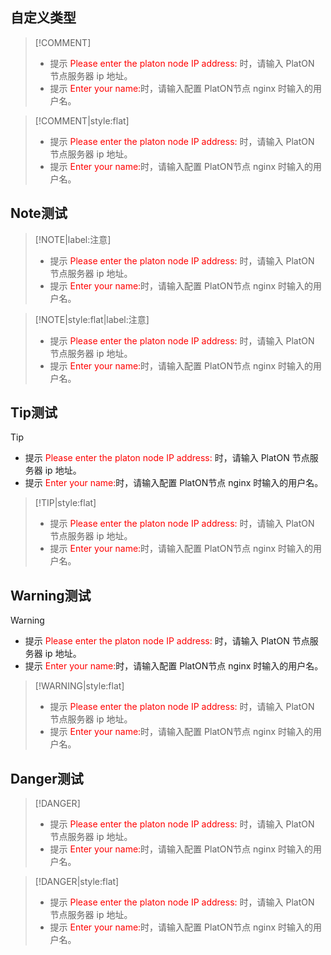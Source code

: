 
## 自定义类型
> [!COMMENT]
>
> - 提示 <font color=red>Please enter the platon node IP address:</font> 时，请输入 PlatON 节点服务器 ip 地址。
> - 提示 <font color=red>Enter your name:</font>时，请输入配置 PlatON节点 nginx 时输入的用户名。



> [!COMMENT|style:flat]
>
> - 提示 <font color=red>Please enter the platon node IP address:</font> 时，请输入 PlatON 节点服务器 ip 地址。
> - 提示 <font color=red>Enter your name:</font>时，请输入配置 PlatON节点 nginx 时输入的用户名。


## Note测试
> [!NOTE|label:注意]
>
> - 提示 <font color=red>Please enter the platon node IP address:</font> 时，请输入 PlatON 节点服务器 ip 地址。
> - 提示 <font color=red>Enter your name:</font>时，请输入配置 PlatON节点 nginx 时输入的用户名。

> [!NOTE|style:flat|label:注意]
>
> - 提示 <font color=red>Please enter the platon node IP address:</font> 时，请输入 PlatON 节点服务器 ip 地址。
> - 提示 <font color=red>Enter your name:</font>时，请输入配置 PlatON节点 nginx 时输入的用户名。


## Tip测试

> [!TIP]
>
> - 提示 <font color=red>Please enter the platon node IP address:</font> 时，请输入 PlatON 节点服务器 ip 地址。
> - 提示 <font color=red>Enter your name:</font>时，请输入配置 PlatON节点 nginx 时输入的用户名。

> [!TIP|style:flat]
>
> - 提示 <font color=red>Please enter the platon node IP address:</font> 时，请输入 PlatON 节点服务器 ip 地址。
> - 提示 <font color=red>Enter your name:</font>时，请输入配置 PlatON节点 nginx 时输入的用户名。


##  Warning测试

> [!WARNING]
>
> - 提示 <font color=red>Please enter the platon node IP address:</font> 时，请输入 PlatON 节点服务器 ip 地址。
> - 提示 <font color=red>Enter your name:</font>时，请输入配置 PlatON节点 nginx 时输入的用户名。

> [!WARNING|style:flat]
>
> - 提示 <font color=red>Please enter the platon node IP address:</font> 时，请输入 PlatON 节点服务器 ip 地址。
> - 提示 <font color=red>Enter your name:</font>时，请输入配置 PlatON节点 nginx 时输入的用户名。


##  Danger测试

> [!DANGER]
>
> - 提示 <font color=red>Please enter the platon node IP address:</font> 时，请输入 PlatON 节点服务器 ip 地址。
> - 提示 <font color=red>Enter your name:</font>时，请输入配置 PlatON节点 nginx 时输入的用户名。

> [!DANGER|style:flat]
>
> - 提示 <font color=red>Please enter the platon node IP address:</font> 时，请输入 PlatON 节点服务器 ip 地址。
> - 提示 <font color=red>Enter your name:</font>时，请输入配置 PlatON节点 nginx 时输入的用户名。
